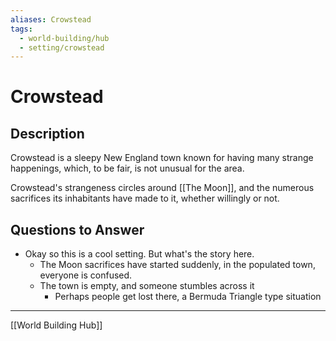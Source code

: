 ```yaml
---
aliases: Crowstead
tags:
  - world-building/hub
  - setting/crowstead
---
```


# Crowstead

## Description

Crowstead is a sleepy New England town known for having many strange happenings, which, to be fair, is not unusual for the area.

Crowstead's strangeness circles around [[The Moon]], and the numerous sacrifices its inhabitants have made to it, whether willingly or not.

## Questions to Answer

- Okay so this is a cool setting. But what's the story here.
    - The Moon sacrifices have started suddenly, in the populated town, everyone is confused.
    - The town is empty, and someone stumbles across it
        - Perhaps people get lost there, a Bermuda Triangle type situation

---
[[World Building Hub]]